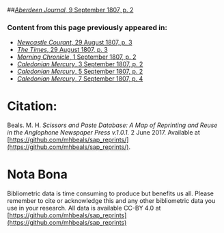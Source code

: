 ##[*Aberdeen Journal*, 9 September 1807, p. 2](https://mhbeals.github.io/sap_html/Aberdeen-Journal/Aberdeen-Journal-9-September-1807-p-2)

### Content from this page previously appeared in:
+ [*Newcastle Courant*, 29 August 1807, p. 3](https://mhbeals.github.io/sap_html/Newcastle-Courant/Newcastle-Courant-29-August-1807-p-3)
+ [*The Times*, 29 August 1807, p. 3](https://mhbeals.github.io/sap_html/The-Times/The-Times-29-August-1807-p-3)
+ [*Morning Chronicle*, 1 September 1807, p. 2](https://mhbeals.github.io/sap_html/Morning-Chronicle/Morning-Chronicle-1-September-1807-p-2)
+ [*Caledonian Mercury*, 3 September 1807, p. 2](https://mhbeals.github.io/sap_html/Caledonian-Mercury/Caledonian-Mercury-3-September-1807-p-2)
+ [*Caledonian Mercury*, 5 September 1807, p. 2](https://mhbeals.github.io/sap_html/Caledonian-Mercury/Caledonian-Mercury-5-September-1807-p-2)
+ [*Caledonian Mercury*, 7 September 1807, p. 4](https://mhbeals.github.io/sap_html/Caledonian-Mercury/Caledonian-Mercury-7-September-1807-p-4)
                    
# Citation: 

Beals. M. H. *Scissors and Paste Database: A Map of Reprinting and Reuse in the Anglophone Newspaper Press v.1.0.1.* 2 June 2017. Available at [https://github.com/mhbeals/sap_reprints/](https://github.com/mhbeals/sap_reprints/). 
                    
# Nota Bona

Bibliometric data is time consuming to produce but benefits us all. Please remember to cite or acknowledge this and any other bibliometric data you use in your research. All data is available CC-BY 4.0 at [https://github.com/mhbeals/sap_reprints](https://github.com/mhbeals/sap_reprints)